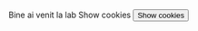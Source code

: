 <script> 
document.cookie = "session= test GDPR";
 document.cookie = "username=Daniela Birsan"; 
 document.cookie = "favorite_task=collect Data";

 function alertCookie() 
 { 
 alert(document.cookie);
 } 
 
 </script> 
 
 
 <body>
 Bine ai venit la lab Show cookies
<button onclick="alertCookie()">Show cookies</button>
</body>
